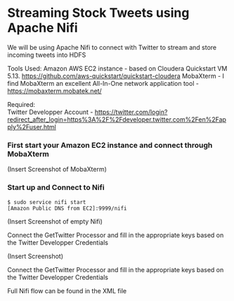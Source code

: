 Streaming Stock Tweets using Apache Nifi
=================
We will be using Apache Nifi to connect with Twitter to stream and store incoming tweets into HDFS 

Tools Used:
Amazon AWS EC2 instance - based on Cloudera Quickstart VM 5.13.  https://github.com/aws-quickstart/quickstart-cloudera 
MobaXterm - I find MobaXterm an excellent All-In-One network application tool - https://mobaxterm.mobatek.net/

Required:  
Twitter Developper Account - https://twitter.com/login?redirect_after_login=https%3A%2F%2Fdeveloper.twitter.com%2Fen%2Fapply%2Fuser.html

### First start your Amazon EC2 instance and connect through MobaXterm ###

(Insert Screenshot of MobaXterm)

### Start up and Connect to Nifi ###
    $ sudo service nifi start
    [Amazon Public DNS from EC2]:9999/nifi

(Insert Screenshot of empty Nifi)

Connect the GetTwitter Processor and fill in the appropriate keys based on the Twitter Developper Credentials

(Insert Screenshot)

Connect the GetTwitter Processor and fill in the appropriate keys based on the Twitter Developper Credentials
    
Full Nifi flow can be found in the XML file
